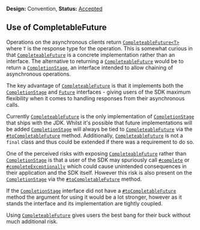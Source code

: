 **Design:** Convention, **Status:** [Accepted](README.md)

## Use of CompletableFuture

Operations on the asynchronous clients return [`CompleteableFuture<T>`][1] where `T` is the response type for the operation. This is somewhat curious in that [`CompleteableFuture`][1] is a concrete implementation rather than an interface. The alternative to returning a [`CompleteableFuture`][1] would be to return a [`CompletionStage`][2], an interface intended to allow chaining of asynchronous operations.

The key advantage of [`CompleteableFuture`][1] is that it implements both the [`CompletionStage`][2] and [`Future`][3] interfaces - giving users of the SDK maximum flexibility when it comes to handling responses from their asynchronous calls.

Currently [`CompleteableFuture`][1] is the only implementation of [`CompletionStage`][2] that ships with the JDK. Whilst it's possible that future implementations will be added  [`CompletionStage`][2] will always be tied to [`CompleteableFuture`][1] via the  [`#toCompletableFuture`][4] method. Additionally, [`CompleteableFuture`][1] is not a `final` class and thus could be extended if there was a requirement to do so.

One of the perceived risks with exposing [`CompleteableFuture`][1] rather than [`CompletionStage`][2] is that a user of the SDK may spuriously call [`#complete`](https://docs.oracle.com/javase/8/docs/api/java/util/concurrent/CompletableFuture.html#complete-T-) or [`#completeExceptionally`](https://docs.oracle.com/javase/8/docs/api/java/util/concurrent/CompletableFuture.html#completeExceptionally-java.lang.Throwable-) which could cause unintended consequences in their application and the SDK itself. However this risk is also present on the [`CompletionStage`][2] via the [`#toCompletableFuture`][4] method.

If the [`CompletionStage`][2] interface did not have a [`#toCompletableFuture`][4] method the argument for using it would be a lot stronger, however as it stands the interface and its implementation are tightly coupled.

Using [`CompleteableFuture`][1] gives users the best bang for their buck without much additional risk.

[1]: https://docs.oracle.com/javase/8/docs/api/java/util/concurrent/CompletableFuture.html
[2]: https://docs.oracle.com/javase/8/docs/api/java/util/concurrent/CompletionStage.html
[3]: https://docs.oracle.com/javase/7/docs/api/java/util/concurrent/Future.html
[4]: https://docs.oracle.com/javase/8/docs/api/java/util/concurrent/CompletionStage.html#toCompletableFuture--
